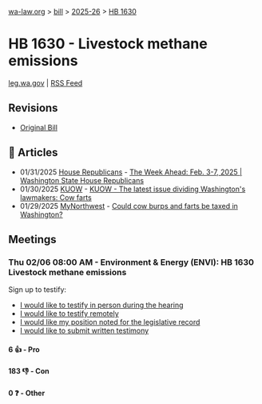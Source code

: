 [wa-law.org](/) > [bill](/bill/) > [2025-26](/bill/2025-26/) > [HB 1630](/bill/2025-26/hb/1630/)

# HB 1630 - Livestock methane emissions
[leg.wa.gov](https://app.leg.wa.gov/billsummary?BillNumber=1630&Year=2025&Initiative=false) | [RSS Feed](./rss.xml)

## Revisions
* [Original Bill](1/)

## 📰 Articles
* 01/31/2025 [House Republicans](/org/house_republicans/) - [The Week Ahead: Feb. 3-7, 2025 | Washington State House Republicans](https://houserepublicans.wa.gov/week/the-week-ahead-feb-3-7-2025/#:~:text=HB%201630)
* 01/30/2025 [KUOW](/org/kuow/) - [KUOW - The latest issue dividing Washington's lawmakers: Cow farts](https://www.kuow.org/stories/the-latest-issue-dividing-washington-s-lawmakers-cow-farts#:~:text=House%20Bill%201630)
* 01/29/2025 [MyNorthwest](/org/mynorthwest/) - [Could cow burps and farts be taxed in Washington?](https://mynorthwest.com/mynorthwest-politics/wa-cow-burps-and-farts/4036217#:~:text=House%20Bill%201630)

## Meetings
### Thu 02/06 08:00 AM - Environment & Energy (ENVI): HB 1630 Livestock methane emissions
Sign up to testify:
* [I would like to testify in person during the hearing](https://app.leg.wa.gov/csi/Testifier/Add?chamber=House&mId=32652&aId=162693&caId=25415&tId=1)
* [I would like to testify remotely](https://app.leg.wa.gov/csi/Testifier/Add?chamber=House&mId=32652&aId=162693&caId=25415&tId=2)
* [I would like my position noted for the legislative record](https://app.leg.wa.gov/csi/Testifier/Add?chamber=House&mId=32652&aId=162693&caId=25415&tId=3)
* [I would like to submit written testimony](https://app.leg.wa.gov/csi/Testifier/Add?chamber=House&mId=32652&aId=162693&caId=25415&tId=4)

#### 6 👍 - Pro

#### 183 👎 - Con

#### 0 ❓ - Other
